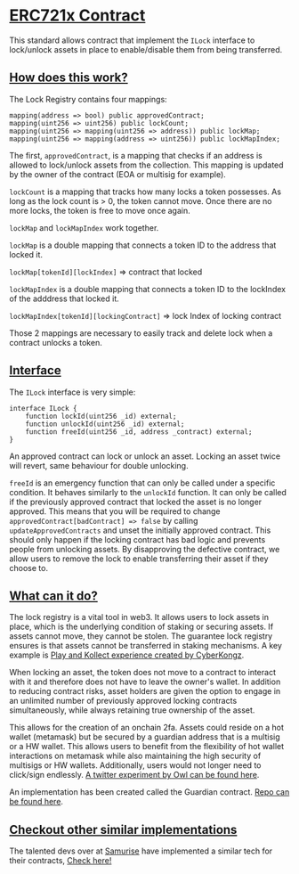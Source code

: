 # <ins>**ERC721x Contract**</ins>

This standard allows contract that implement the `ILock` interface to lock/unlock assets in place to enable/disable them from being transferred.

## <ins>How does this work?</ins>

The Lock Registry contains four mappings:

	mapping(address => bool) public approvedContract;
	mapping(uint256 => uint256) public lockCount;
	mapping(uint256 => mapping(uint256 => address)) public lockMap;
	mapping(uint256 => mapping(address => uint256)) public lockMapIndex;

The first, `approvedContract`, is a mapping that checks if an address is allowed to lock/unlock assets from the collection. This mapping is updated by the owner of the contract (EOA or multisig for example).

`lockCount` is a mapping that tracks how many locks a token possesses. As long as the lock count is > 0, the token cannot move. Once there are no more locks, the token is free to move once again.

`lockMap` and `lockMapIndex` work together.

`lockMap` is a double mapping that connects a token ID to the address that locked it. 

`lockMap[tokenId][lockIndex]` => contract that locked


`lockMapIndex` is a double mapping that connects a token ID to the lockIndex of the adddress that locked it.

`lockMapIndex[tokenId][lockingContract]` => lock Index of locking contract

Those 2 mappings are necessary to easily track and delete lock when a contract unlocks a token.

## <ins>Interface</ins>

The `ILock` interface is very simple:

	interface ILock {
		function lockId(uint256 _id) external;
		function unlockId(uint256 _id) external;
		function freeId(uint256 _id, address _contract) external;
	}

An approved contract can lock or unlock an asset. Locking an asset twice will revert, same behaviour for double unlocking.

`freeId` is an emergency function that can only be called under a specific condition. It behaves similarly to the `unlockId` function. It can only be called if the previously approved contract that locked the asset is no longer approved. This means that you will be required to change `approvedContract[badContract] => false` by calling `updateApprovedContracts` and unset the initially approved contract. This should only happen if the locking contract has bad logic and prevents people from unlocking assets. By disapproving the defective contract, we allow users to remove the lock to enable transferring their asset if they choose to.


## <ins>What can it do?</ins>

The lock registry is a vital tool in web3. It allows users to lock assets in place, which is the underlying condition of staking or securing assets. If assets cannot move, they cannot be stolen. The guarantee lock registry ensures is that assets cannot be transferred in staking mechanisms.
A key example is [Play and Kollect experience created by CyberKongz](https://docs.cyberkongz.com/).

When locking an asset, the token does not move to a contract to interact with it and therefore does not have to leave the owner's wallet. In addition to reducing contract risks, asset holders are given the option to engage in an unlimited number of previously approved locking contracts simultaneously, while always retaining true ownership of the asset.

This allows for the creation of an onchain 2fa.
Assets could reside on a hot wallet (metamask) but be secured by a guardian address that is a multisig or a HW wallet. This allows users to benefit from the flexibility of hot wallet interactions on metamask while also maintaining the high security of multisigs or HW wallets. Additionally, users would not longer need to click/sign endlessly. [A twitter experiment by Owl can be found here](https://twitter.com/OwlOfMoistness/status/1504203389915308048).

An implementation has been created called the Guardian contract. [Repo can be found here](https://github.com/OwlOfMoistness/guardian-2fa-contract).

## <ins>Checkout other similar implementations</ins>

The talented devs over at [Samurise](https://twitter.com/SamuRiseNFT) have implemented a similar tech for their contracts, [Check here!](https://github.com/samurisenft/erc721nes-contracts)
